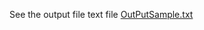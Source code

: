 See the output file text file
[OutPutSample.txt](https://github.com/sajid-123/Test2/files/6260099/OutPutSample.txt)


